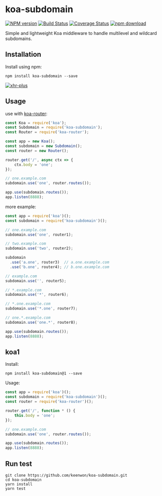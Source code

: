 # koa-subdomain

[![NPM version][npm-image]][npm-url] [![Build Status][travis-image]][travis-url] [![Coverage Status][coveralls-image]][coveralls-url] [![npm download][download-image]][download-url]

Simple and lightweight Koa middleware to handle multilevel and wildcard subdomains.

## Installation

Install using npm:

```shell
npm install koa-subdomain --save
```

[![xhr-plus](https://nodei.co/npm/koa-subdomain.png)](https://npmjs.org/package/koa-subdomain)

## Usage

use with [koa-router](https://github.com/alexmingoia/koa-router):

```javascript
const Koa = require('koa');
const Subdomain = require('koa-subdomain');
const Router = require('koa-router');

const app = new Koa();
const subdomain = new Subdomain();
const router = new Router();

router.get('/', async ctx => {
	ctx.body = 'one';
});

// one.example.com
subdomain.use('one', router.routes());

app.use(subdomain.routes());
app.listen(8888);
```

more example:

```javascript
const app = require('koa')();
const subdomain = require('koa-subdomain')();

// one.example.com
subdomain.use('one', router1);

// two.example.com
subdomain.use('two', router2);

subdomain
  .use('a.one', router3)  // a.one.example.com
  .use('b.one', router4); // b.one.example.com

// example.com
subdomain.use('', router5);

// *.example.com
subdomain.use('*', router6);

// *.one.example.com
subdomain.use('*.one', router7);

// one.*.example.com
subdomain.use('one.*', router8);

app.use(subdomain.routes());
app.listen(8888);
```

## koa1

Install:

```shell
npm install koa-subdomain@1 --save
```

Usage:

```javascript
const app = require('koa')();
const subdomain = require('koa-subdomain')();
const router = require('koa-router')();

router.get('/', function * () {
	this.body = 'one';
});

// one.example.com
subdomain.use('one', router.routes());

app.use(subdomain.routes());
app.listen(8888);
```

## Run test

```shell
git clone https://github.com/keenwon/koa-subdomain.git
cd koa-subdomain
yarn install
yarn test
```

[npm-image]: https://img.shields.io/npm/v/koa-subdomain.svg?style=flat-square
[npm-url]: https://www.npmjs.com/package/koa-subdomain
[travis-image]: https://img.shields.io/travis/keenwon/koa-subdomain.svg?style=flat-square
[travis-url]: https://travis-ci.org/keenwon/koa-subdomain
[coveralls-image]: https://img.shields.io/coveralls/keenwon/koa-subdomain.svg?style=flat-square
[coveralls-url]: https://coveralls.io/github/keenwon/koa-subdomain?branch=master
[download-image]: https://img.shields.io/npm/dm/koa-subdomain.svg?style=flat-square
[download-url]: https://npmjs.org/package/koa-subdomain
